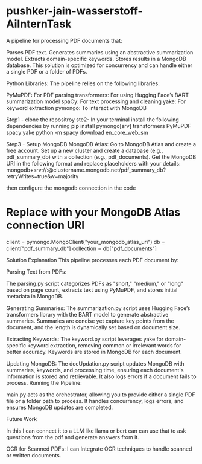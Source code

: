 # pushker-jain-wasserstoff-AiInternTask

A pipeline for processing PDF documents that:

Parses PDF text.
Generates summaries using an abstractive summarization model.
Extracts domain-specific keywords.
Stores results in a MongoDB database.
This solution is optimized for concurrency and can handle either a single PDF or a folder of PDFs.

Python Libraries: 
The pipeline relies on the following libraries:

PyMuPDF: For PDF parsing
transformers: For using Hugging Face’s BART summarization model
spaCy: For text processing and cleaning
yake: For keyword extraction
pymongo: To interact with MongoDB

Step1 - clone the repositroy
ste2- In your terminal install the following dependencies by running 
    pip install pymongo[srv] transformers PyMuPDF spacy yake
    python -m spacy download en_core_web_sm
    
Step3 - Setup MongoDB
MongoDB Atlas:
Go to MongoDB Atlas and create a free account.
Set up a new cluster and create a database (e.g., pdf_summary_db) with a collection (e.g., pdf_documents).
Get the MongoDB URI in the following format and replace placeholders with your details:
    mongodb+srv://<username>:<password>@clustername.mongodb.net/pdf_summary_db?retryWrites=true&w=majority

then configure the mongodb connection in the code 
# Replace with your MongoDB Atlas connection URI
client = pymongo.MongoClient("your_mongodb_atlas_uri")
db = client["pdf_summary_db"]
collection = db["pdf_documents"]



Solution Explanation
This pipeline processes each PDF document by:

Parsing Text from PDFs:

The parsing.py script categorizes PDFs as "short," "medium," or "long" based on page count, extracts text using PyMuPDF, and stores initial metadata in MongoDB.

Generating Summaries:
The summarization.py script uses Hugging Face’s transformers library with the BART model to generate abstractive summaries.
Summaries are concise yet capture key points from the document, and the length is dynamically set based on document size.

Extracting Keywords:
The keyword.py script leverages yake for domain-specific keyword extraction, removing common or irrelevant words for better accuracy.
Keywords are stored in MongoDB for each document.

Updating MongoDB:
The docUpdation.py script updates MongoDB with summaries, keywords, and processing time, ensuring each document's information is stored and retrievable.
It also logs errors if a document fails to process.
Running the Pipeline:

main.py acts as the orchestrator, allowing you to provide either a single PDF file or a folder path to process. It handles concurrency, logs errors, and ensures MongoDB updates are completed.


Future Work

In this I can connect it to a LLM like llama or bert can can use that to ask questions from the pdf and generate answers from it.

OCR for Scanned PDFs:  I can Integrate OCR techniques to handle scanned or written documents.
